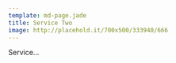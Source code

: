 ```yaml
---
template: md-page.jade
title: Service Two
image: http://placehold.it/700x500/333940/666
---
```


Service...